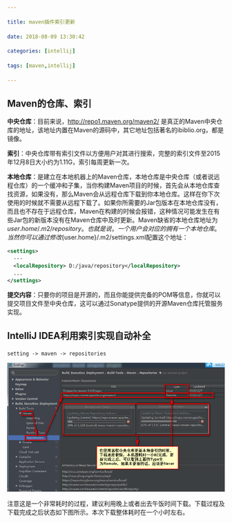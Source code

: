 ```yaml
---

title: maven插件索引更新

date: 2018-08-09 13:30:42

categories: [intellij]

tags: [maven,intellij]

---
```


## Maven的仓库、索引

**中央仓库**：目前来说，http://repo1.maven.org/maven2/ 是真正的Maven中央仓库的地址，该地址内置在Maven的源码中，其它地址包括著名的ibiblio.org，都是镜像。

**索引**：中央仓库带有索引文件以方便用户对其进行搜索，完整的索引文件至2015年12月8日大小约为1.11G，索引每周更新一次。

**本地仓库**：是建立在本地机器上的Maven仓库，本地仓库是中央仓库（或者说远程仓库）的一个缓冲和子集，当你构建Maven项目的时候，首先会从本地仓库查找资源，如果没有，那么Maven会从远程仓库下载到你本地仓库。这样在你下次使用的时候就不需要从远程下载了。如果你所需要的Jar包版本在本地仓库没有，而且也不存在于远程仓库，Maven在构建的时候会报错，这种情况可能发生在有些Jar包的新版本没有在Maven仓库中及时更新。Maven缺省的本地仓库地址为${user.home}/.m2/repository。也就是说，一个用户会对应的拥有一个本地仓库。当然你可以通过修改${user.home}/.m2/settings.xml配置这个地址：

```xml
<settings>
  ···
  <localRepository> D:/java/repository</localRepository>
  ...
</settings>
```

**提交内容**：只要你的项目是开源的，而且你能提供完备的POM等信息，你就可以提交项目文件至中央仓库，这可以通过Sonatype提供的开源Maven仓库托管服务实现。


## IntelliJ IDEA利用索引实现自动补全

`setting -> maven -> repositories`

![图](maven插件索引/图.png)

注意这是一个非常耗时的过程，建议利用晚上或者出去午饭时间下载。下载过程及下载完成之后状态如下图所示。本次下载整体耗时在一个小时左右。